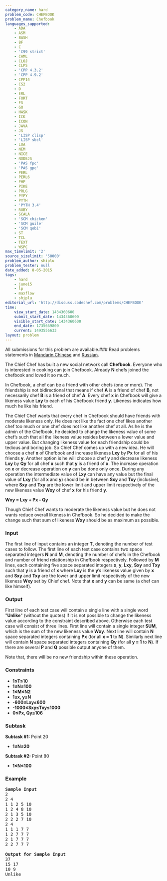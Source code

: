 ```yaml
---
category_name: hard
problem_code: CHEFBOOK
problem_name: Chefbook
languages_supported:
    - ADA
    - ASM
    - BASH
    - BF
    - C
    - 'C99 strict'
    - CAML
    - CLOJ
    - CLPS
    - 'CPP 4.3.2'
    - 'CPP 4.9.2'
    - CPP14
    - CS2
    - D
    - ERL
    - FORT
    - FS
    - GO
    - HASK
    - ICK
    - ICON
    - JAVA
    - JS
    - 'LISP clisp'
    - 'LISP sbcl'
    - LUA
    - NEM
    - NICE
    - NODEJS
    - 'PAS fpc'
    - 'PAS gpc'
    - PERL
    - PERL6
    - PHP
    - PIKE
    - PRLG
    - PYPY
    - PYTH
    - 'PYTH 3.4'
    - RUBY
    - SCALA
    - 'SCM chicken'
    - 'SCM guile'
    - 'SCM qobi'
    - ST
    - TCL
    - TEXT
    - WSPC
max_timelimit: '2'
source_sizelimit: '50000'
problem_author: shiplu
problem_tester: null
date_added: 8-05-2015
tags:
    - hard
    - june15
    - lp
    - maxflow
    - shiplu
editorial_url: 'http://discuss.codechef.com/problems/CHEFBOOK'
time:
    view_start_date: 1434360600
    submit_start_date: 1434360600
    visible_start_date: 1434360600
    end_date: 1735669800
    current: 1493556633
layout: problem
---
```

All submissions for this problem are available.###  Read problems statements in [Mandarin Chinese](http://www.codechef.com/download/translated/JUNE15/mandarin/CHEFBOOK.pdf) and [Russian](http://www.codechef.com/download/translated/JUNE15/russian/CHEFBOOK.pdf).

The Chief Chef has built a new social network call **Chefbook**. Everyone who is interested in cooking can join Chefbook. Already **N** chefs joined the chefbook and loved it so much.

In Chefbook, a chef can be a friend with other chefs (one or more). The friendship is not bidirectional that means if chef **A** is a friend of chef **B**, not necessarily chef **B** is a friend of chef **A**. Every chef **x** in Chefbook will give a likeness value **Lxy** to each of his Chefbook friend **y**. Likeness indicates how much he like his friend.

The Chief Chef wants that every chef in Chefbook should have friends with moderate likeness only. He does not like the fact one chef likes another chef too much or one chef does not like another chef at all. As he is the admin of the Chefbook, he decided to change the likeness value of some chef’s such that all the likeness value resides between a lower value and upper value. But changing likeness value for each friendship could be tedious and boring job. So Chief Chef comes up with a new idea. He will choose a chef **x** of Chefbook and increase likeness **Lxy** by **Px** for all of his friends **y**. Another option is he will choose a chef **y** and decrease likeness **Lxy** by **Qy** for all chef **x** such that **y** is a friend of **x**. The increase operation on **x** or decrease operation on **y** can be done only once. During any operation the intermediate value of **Lxy** can have any value but the final value of **Lxy** (for all **x** and **y**) should be in between **Sxy** and **Txy**  (inclusive), where **Sxy** and **Txy** are the lower limit and upper limit respectively of the new likeness value **Wxy** of chef **x** for his friend **y**.

**Wxy = Lxy + Px - Qy**

Though Chief Chef wants to moderate the likeness value but he does not wants reduce overall likeness in Chefbook. So he decided to make the change such that sum of likeness **Wxy** should be as maximum as possible.

### Input

The first line of input contains an integer **T**, denoting the number of test cases to follow.
The first line of each test case contains two space separated integers **N** and **M**, denoting the number of chefs in the Chefbook and number of friend relationship in Chefbook respectively. Followed by **M** lines, each containing five space separated integers **x**, **y**, **Lxy**, **Sxy** and **Txy** such that **y** is a friend of **x** where **Lxy** is the **y**’s likeness value given by **x** and **Sxy** and **Txy** are the lower and upper limit respectively of the new likeness **Wxy** set by Chief chef. Note that **x** and **y** can be same (a chef can like himself).

### Output

First line of each test case will contain a single line with a single word "**Unlike**" (without the quotes) if it is not possible to change the likeness value according to the constraint described above. Otherwise each test case will consist of three lines. First line will contain a single integer **SUM**, which is the sum of the new likeness value **Wxy**. Next line will contain **N** space separated integers containing **Px** (for all **x = 1** to **N**). Similarly next line will contain **N** space separated integers containing **Qy** (for all **y = 1** to **N**). If there are several **P** and **Q** possible output anyone of them.

 Note that, there will be no new friendship within these operation.

### Constraints

- **1≤T≤10**
- **1≤N≤100**
- **1≤M≤N2**
- **1≤x, y≤N**
- **-600≤Lxy≤600**
- **-1000≤Sxy≤Txy≤1000**
- **0≤Px, Qy≤106**

### Subtask

**Subtask #1:**  Point 20

- **1≤N≤20**

**Subtask #2:**  Point 80

- **1≤N≤100**

### Example

<pre><b>Sample Input</b>
2
2 4
1 1 2 5 10
1 2 4 8 10 
2 1 3 5 10
2 2 2 7 10
2 4
1 1 1 7 7
1 2 7 7 7
2 1 7 7 7
2 2 7 7 7

<b>Output for Sample Input</b>
37
15 17
10 9
Unlike


</pre>